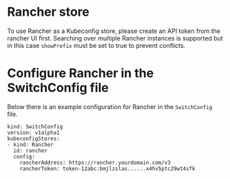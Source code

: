 # Rancher store

To use Rancher as a Kubeconfig store, please create an API token from the rancher UI first.
Searching over multiple Rancher instances is supported but in this case `showPrefix` must be set to true to prevent conflicts.

# Configure Rancher in the SwitchConfig file

Below there is an example configuration for Rancher in the `SwitchConfig` file.

```
kind: SwitchConfig
version: v1alpha1
kubeconfigStores:
- kind: Rancher
  id: rancher
  config:
    rancherAddress: https://rancher.yourdomain.com/v3
    rancherToken: token-12abc:bmjlzslas......x4hv5ptc29wt4sfk
```